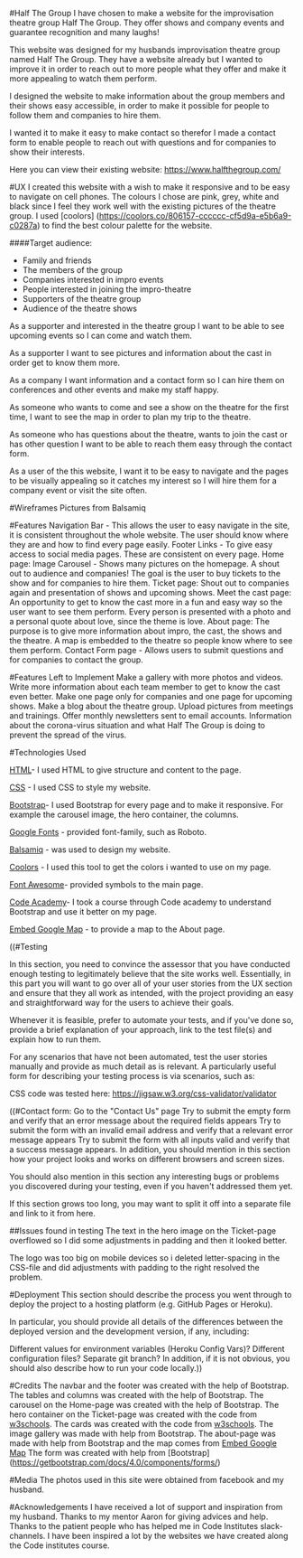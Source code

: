  
#Half The Group
I have chosen to make a website for the improvisation theatre group Half The Group. They offer shows and company events and guarantee recognition and many laughs!
 
This website was designed for my husbands improvisation theatre group named Half The Group. They have a website already but I wanted to improve it in order to reach out to more people what they offer and make it more appealing to watch them perform. 
 
I designed the website to make information about the group members and their shows easy accessible, in order to make it possible for people to follow them and companies to hire them. 
 
I wanted it to make it easy to make contact so therefor I made a contact form to enable people to reach out with questions and for companies to show their interests.
 
Here you can view their existing website: https://www.halfthegroup.com/
 
 
 
#UX
I created this website with a wish to make it responsive and to be easy to navigate on cell phones.
The colours I chose are pink, grey, white and black since I feel they work well with the existing pictures of the theatre group. I used [coolors] (https://coolors.co/806157-cccccc-cf5d9a-e5b6a9-c0287a) to find the best colour palette for the website. 
 
####Target audience:
- Family and friends
- The members of the group
- Companies interested in impro events
- People interested in joining the impro-theatre
- Supporters of the theatre group
- Audience of the theatre shows
 
As a supporter and interested in the theatre group I want to be able to see upcoming events so I can come and watch them.
 
As a supporter I want to see pictures and information about the cast in order get to know them more.
 
As a company I want information and a contact form so I can hire them on conferences and other events and make my staff happy.
 
As someone who wants to come and see a show on the theatre for the first time, I want to see the map in order to plan my trip to the theatre.
 
As someone who has questions about the theatre, wants to join the cast or has other question I want to be able to reach them easy through the contact form.
 
As a user of the this website, I want it to be easy to navigate and the pages to be visually appealing so it catches my interest so I will hire them for a company event or visit the site often.
 
 
#Wireframes
 Pictures from Balsamiq
 
 
#Features
Navigation Bar - This allows the user to easy navigate in the site, it is consistent throughout the whole website. The user should know where they are and how to find every page easily. 
Footer Links -  To give easy access to social media pages. These are consistent on every page. 
Home page: Image Carousel - Shows many pictures on the homepage. A shout out to audience and companies! The goal is the user to buy tickets to the show and for companies to hire them. 
Ticket page: Shout out to companies again and presentation of shows and upcoming shows. 
Meet the cast page: An opportunity to get to know the cast more in a fun and easy way so the user want to see them perform. Every person is presented with a photo and a personal quote about love, since the theme is love. 
About page: The purpose is to give more information about impro, the cast, the shows and the theatre. A map is embedded to the theatre so people know where to see them perform. 
Contact Form page - Allows users to submit questions and for companies to contact the group.
 
 
#Features Left to Implement
Make a gallery with more photos and videos. 
Write more information about each team member to get to know the cast even better. 
Make one page only for companies and one page for upcoming shows. 
Make a blog about the theatre group. Upload pictures from meetings and trainings.
Offer monthly newsletters sent to email accounts. 
Information about the corona-virus situation and what Half The Group is doing to prevent the spread of the virus. 
 
 
#Technologies Used
 
[HTML](https://en.wikipedia.org/wiki/HTML5)- I used HTML to give structure and content to the page. 
 
[CSS](https://sv.wikipedia.org/wiki/Cascading_Style_Sheets) - I used CSS to style my website. 
 
[Bootstrap](https://getbootstrap.com/docs/4.4/getting-started/introduction/)- I used Bootstrap for every page and to make it responsive. For example the carousel image, the hero container, the columns. 

[Google Fonts](https://fonts.google.com/) - provided font-family, such as Roboto.
 
[Balsamiq](https://balsamiq.com/) - was used to design my website. 
 
[Coolors](https://coolors.co/806157-cccccc-cf5d9a-e5b6a9-c0287a) - I used this tool to get the colors i wanted to use on my page. 
 
[Font Awesome](https://fontawesome.com/)- provided symbols to the main page. 
 
[Code Academy](https://www.codecademy.com/)- I took a course through Code academy to understand Bootstrap and use it better on my page. 

[Embed Google Map](https://www.embedgooglemap.net/) - to provide a map to the About page. 

((#Testing



In this section, you need to convince the assessor that you have conducted enough testing to legitimately believe that the site works well. Essentially, in this part you will want to go over all of your user stories from the UX section and ensure that they all work as intended, with the project providing an easy and straightforward way for the users to achieve their goals.

Whenever it is feasible, prefer to automate your tests, and if you've done so, provide a brief explanation of your approach, link to the test file(s) and explain how to run them.

For any scenarios that have not been automated, test the user stories manually and provide as much detail as is relevant. A particularly useful form for describing your testing process is via scenarios, such as:


CSS code was tested here: https://jigsaw.w3.org/css-validator/validator


((#Contact form:
Go to the "Contact Us" page
Try to submit the empty form and verify that an error message about the required fields appears
Try to submit the form with an invalid email address and verify that a relevant error message appears
Try to submit the form with all inputs valid and verify that a success message appears.
In addition, you should mention in this section how your project looks and works on different browsers and screen sizes.

You should also mention in this section any interesting bugs or problems you discovered during your testing, even if you haven't addressed them yet.

If this section grows too long, you may want to split it off into a separate file and link to it from here.

##Issues found in testing
The text in the hero image on the Ticket-page overflowed so I did some adjustments in padding and then it looked better. 

The logo was too big on mobile devices so i deleted letter-spacing in the CSS-file and did adjustments with padding to the right resolved the problem. 




#Deployment
This section should describe the process you went through to deploy the project to a hosting platform (e.g. GitHub Pages or Heroku).

In particular, you should provide all details of the differences between the deployed version and the development version, if any, including:

Different values for environment variables (Heroku Config Vars)?
Different configuration files?
Separate git branch?
In addition, if it is not obvious, you should also describe how to run your code locally.))

#Credits
The navbar and the footer was created with the help of Bootstrap. 
The tables and columns was created with the help of Bootstrap. 
The carousel on the Home-page was created with the help of Bootstrap. 
The hero container on the Ticket-page was created with the code from [w3schools](https://www.w3schools.com/howto/howto_css_hero_image.asp). 
The cards was created with the code from [w3schools](https://www.w3schools.com/bootstrap4/bootstrap_cards.asp). 
The image gallery was made with help from Bootstrap. 
The about-page was made with help from Bootstrap and the map comes from [Embed Google Map](https://www.embedgooglemap.net/)
The form was created with help from [Bootstrap] (https://getbootstrap.com/docs/4.0/components/forms/)
 
#Media
The photos used in this site were obtained from facebook and my husband. 
 
#Acknowledgements
I have received a lot of support and inspiration from my husband. 
Thanks to my mentor Aaron for giving advices and help. 
Thanks to the patient people who has helped me in Code Institutes slack-channels. 
I have been inspired a lot by the websites we have created along the Code institutes course. 
